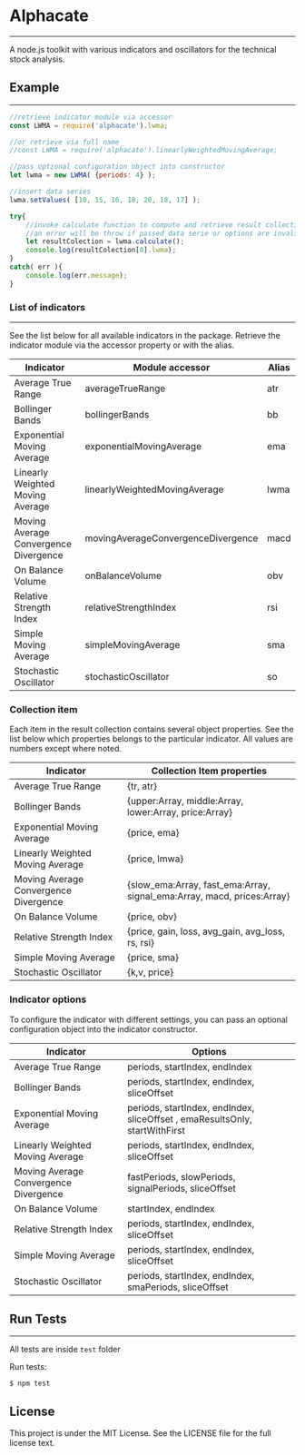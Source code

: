 # Alphacate

---

A node.js toolkit with various indicators and oscillators for the technical stock analysis.


## Example

---

```js
//retrieve indicator module via accessor
const LWMA = require('alphacate').lwma;       

//or retrieve via full name
//const LWMA = require('alphacate').linearlyWeightedMovingAverage;

//pass optional configuration object into constructor
let lwma = new LWMA( {periods: 4} );

//insert data series
lwma.setValues( [10, 15, 16, 18, 20, 18, 17] );

try{
    //invoke calculate function to compute and retrieve result collection
    //an error will be throw if passed data serie or options are invalid
    let resultColection = lwma.calculate();
    console.log(resultColection[0].lwma);
}
catch( err ){
    console.log(err.message);
}
```



### List of indicators

---

See the list below for all available indicators in the package. Retrieve the indicator module via the accessor property or with the alias.


Indicator                               |Module accessor               		|Alias              
----------------------------------------|-----------------------------------|-----------	
Average True Range                      |averageTrueRange                   |atr                
Bollinger Bands                         |bollingerBands                     |bb                 
Exponential Moving Average              |exponentialMovingAverage           |ema                
Linearly Weighted Moving Average        |linearlyWeightedMovingAverage      |lwma               
Moving Average Convergence Divergence   |movingAverageConvergenceDivergence |macd               
On Balance Volume                       |onBalanceVolume                    |obv                
Relative Strength Index                 |relativeStrengthIndex              |rsi                
Simple Moving Average                   |simpleMovingAverage                |sma                
Stochastic Oscillator                   |stochasticOscillator               |so                 


### Collection item

Each item in the result collection contains several object properties. See the list below which properties belongs to the particular indicator. All values are numbers except where noted.


Indicator								|Collection Item properties
----------------------------------------|--------------------------------------------------
Average True Range                      |{tr, atr}                              
Bollinger Bands                         |{upper:Array, middle:Array, lower:Array, price:Array}  
Exponential Moving Average              |{price, ema}                           
Linearly Weighted Moving Average        |{price, lmwa}	                       
Moving Average Convergence Divergence   |{slow_ema:Array, fast_ema:Array, signal_ema:Array, macd, prices:Array} 
On Balance Volume                       |{price, obv}                           
Relative Strength Index                 |{price, gain, loss, avg_gain, avg_loss, rs, rsi}   
Simple Moving Average                   |{price, sma}                           
Stochastic Oscillator                   |{k,v, price}                           

### Indicator options

To configure the indicator with different settings, you can pass an optional configuration object into the indicator constructor. 

Indicator								|Options									
----------------------------------------|-------------------------------------------
Average True Range                      |periods, startIndex, endIndex				
Bollinger Bands                         |periods, startIndex, endIndex, sliceOffset				
Exponential Moving Average              |periods, startIndex, endIndex, sliceOffset	, emaResultsOnly, startWithFirst		
Linearly Weighted Moving Average        |periods, startIndex, endIndex, sliceOffset				
Moving Average Convergence Divergence   |fastPeriods, slowPeriods, signalPeriods, sliceOffset	
On Balance Volume                       |startIndex, endIndex						
Relative Strength Index                 |periods, startIndex, endIndex, sliceOffset					
Simple Moving Average                   |periods, startIndex, endIndex, sliceOffset				
Stochastic Oscillator                   |periods, startIndex, endIndex, smaPeriods, sliceOffset 	


## Run Tests

---
All tests are inside `test` folder

Run tests:

    $ npm test
	
## License
	
This project is under the MIT License. See the LICENSE file for the full license text.
